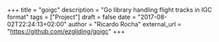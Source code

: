 +++
title = "goigc"
description = "Go library handling flight tracks in IGC format"
tags = ["Project"]
draft = false
date = "2017-08-02T22:24:13+02:00"
author = "Ricardo Rocha"
external_url = "https://github.com/ezgliding/goigc"
+++
